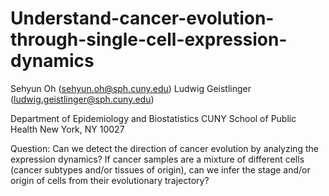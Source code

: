 # Understand-cancer-evolution-through-single-cell-expression-dynamics

Sehyun Oh (sehyun.oh@sph.cuny.edu) 
Ludwig Geistlinger (ludwig.geistlinger@sph.cuny.edu) 

Department of Epidemiology and Biostatistics 
CUNY School of Public Health 
New York, NY 10027 

Question:
Can we detect the direction of cancer evolution by analyzing the expression dynamics? If cancer samples are a mixture of different cells (cancer subtypes and/or tissues of origin), can we infer the stage and/or origin of cells from their evolutionary trajectory?

